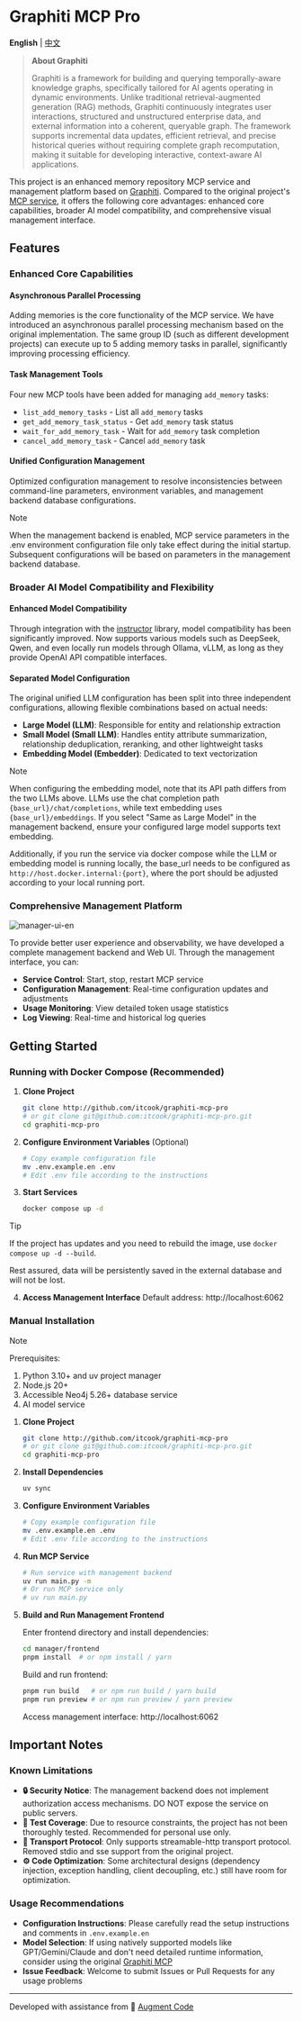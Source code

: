 # Graphiti MCP Pro

**English** | [中文](README_CN.md)

> **About Graphiti**
>
> Graphiti is a framework for building and querying temporally-aware knowledge graphs, specifically tailored for AI agents operating in dynamic environments. Unlike traditional retrieval-augmented generation (RAG) methods, Graphiti continuously integrates user interactions, structured and unstructured enterprise data, and external information into a coherent, queryable graph. The framework supports incremental data updates, efficient retrieval, and precise historical queries without requiring complete graph recomputation, making it suitable for developing interactive, context-aware AI applications.

This project is an enhanced memory repository MCP service and management platform based on [Graphiti](https://github.com/getzep/graphiti). Compared to the original project's [MCP service](https://github.com/getzep/graphiti/tree/main/mcp_server), it offers the following core advantages: enhanced core capabilities, broader AI model compatibility, and comprehensive visual management interface.

## Features

### Enhanced Core Capabilities

#### Asynchronous Parallel Processing

Adding memories is the core functionality of the MCP service. We have introduced an asynchronous parallel processing mechanism based on the original implementation. The same group ID (such as different development projects) can execute up to 5 adding memory tasks in parallel, significantly improving processing efficiency.

#### Task Management Tools

Four new MCP tools have been added for managing `add_memory` tasks:

- `list_add_memory_tasks` - List all `add_memory` tasks
- `get_add_memory_task_status` - Get `add_memory` task status
- `wait_for_add_memory_task` - Wait for `add_memory` task completion
- `cancel_add_memory_task` - Cancel `add_memory` task

#### Unified Configuration Management

Optimized configuration management to resolve inconsistencies between command-line parameters, environment variables, and management backend database configurations.

> [!NOTE]
> When the management backend is enabled, MCP service parameters in the .env environment configuration file only take effect during the initial startup. Subsequent configurations will be based on parameters in the management backend database.

### Broader AI Model Compatibility and Flexibility

#### Enhanced Model Compatibility

Through integration with the [instructor](https://github.com/567-labs/instructor) library, model compatibility has been significantly improved. Now supports various models such as DeepSeek, Qwen, and even locally run models through Ollama, vLLM, as long as they provide OpenAI API compatible interfaces.

#### Separated Model Configuration

The original unified LLM configuration has been split into three independent configurations, allowing flexible combinations based on actual needs:

- **Large Model (LLM)**: Responsible for entity and relationship extraction
- **Small Model (Small LLM)**: Handles entity attribute summarization, relationship deduplication, reranking, and other lightweight tasks
- **Embedding Model (Embedder)**: Dedicated to text vectorization

> [!NOTE]
> When configuring the embedding model, note that its API path differs from the two LLMs above. LLMs use the chat completion path `{base_url}/chat/completions`, while text embedding uses `{base_url}/embeddings`. If you select "Same as Large Model" in the management backend, ensure your configured large model supports text embedding.
>
> Additionally, if you run the service via docker compose while the LLM or embedding model is running locally, the base_url needs to be configured as `http://host.docker.internal:{port}`, where the port should be adjusted according to your local running port.

### Comprehensive Management Platform

![manager-ui-en](https://github.com/user-attachments/assets/3d70c32e-39ee-400e-bbea-3a6e6d4c57ed)

To provide better user experience and observability, we have developed a complete management backend and Web UI. Through the management interface, you can:

- **Service Control**: Start, stop, restart MCP service
- **Configuration Management**: Real-time configuration updates and adjustments
- **Usage Monitoring**: View detailed token usage statistics
- **Log Viewing**: Real-time and historical log queries

## Getting Started

### Running with Docker Compose (Recommended)

1. **Clone Project**

   ```bash
   git clone http://github.com/itcook/graphiti-mcp-pro
   # or git clone git@github.com:itcook/graphiti-mcp-pro.git
   cd graphiti-mcp-pro
   ```

2. **Configure Environment Variables** (Optional)

   ```bash
   # Copy example configuration file
   mv .env.example.en .env
   # Edit .env file according to the instructions
   ```

3. **Start Services**

   ```bash
   docker compose up -d
   ```

> [!TIP]
>
> If the project has updates and you need to rebuild the image, use `docker compose up -d --build`.
>
> Rest assured, data will be persistently saved in the external database and will not be lost.

4. **Access Management Interface**
   Default address: http://localhost:6062

### Manual Installation

> [!NOTE]
> Prerequisites:
>
> 1. Python 3.10+ and uv project manager
> 2. Node.js 20+
> 3. Accessible Neo4j 5.26+ database service
> 4. AI model service

1. **Clone Project**

   ```bash
   git clone http://github.com/itcook/graphiti-mcp-pro
   # or git clone git@github.com:itcook/graphiti-mcp-pro.git
   cd graphiti-mcp-pro
   ```

2. **Install Dependencies**

   ```bash
   uv sync
   ```

3. **Configure Environment Variables**

   ```bash
   # Copy example configuration file
   mv .env.example.en .env
   # Edit .env file according to the instructions
   ```

4. **Run MCP Service**

   ```bash
   # Run service with management backend
   uv run main.py -m
   # Or run MCP service only
   # uv run main.py
   ```

5. **Build and Run Management Frontend**

   Enter frontend directory and install dependencies:

   ```bash
   cd manager/frontend
   pnpm install  # or npm install / yarn
   ```

   Build and run frontend:

   ```bash
   pnpm run build   # or npm run build / yarn build
   pnpm run preview # or npm run preview / yarn preview
   ```

   Access management interface: http://localhost:6062

## Important Notes

### Known Limitations

- **🔒 Security Notice**: The management backend does not implement authorization access mechanisms. DO NOT expose the service on public servers.
- **🧪 Test Coverage**: Due to resource constraints, the project has not been thoroughly tested. Recommended for personal use only.
- **📡 Transport Protocol**: Only supports streamable-http transport protocol. Removed stdio and sse support from the original project.
- **⚙️ Code Optimization**: Some architectural designs (dependency injection, exception handling, client decoupling, etc.) still have room for optimization.

### Usage Recommendations

- **Configuration Instructions**: Please carefully read the setup instructions and comments in `.env.example.en`
- **Model Selection**: If using natively supported models like GPT/Gemini/Claude and don't need detailed runtime information, consider using the original [Graphiti MCP](https://github.com/getzep/graphiti/tree/main/mcp_server)
- **Issue Feedback**: Welcome to submit Issues or Pull Requests for any usage problems

---

Developed with assistance from 🤖 [Augment Code](https://augmentcode.com)
